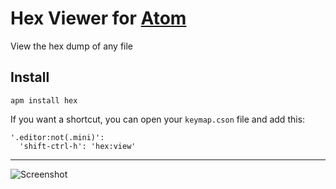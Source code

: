 # Hex Viewer for [Atom](http://atom.io)

View the hex dump of any file

## Install

    apm install hex

If you want a shortcut, you can open your `keymap.cson` file and add this:

    '.editor:not(.mini)':
      'shift-ctrl-h': 'hex:view'

---

![Screenshot](https://cloud.githubusercontent.com/assets/7937/2545687/a57ab926-b61e-11e3-9460-40b6733313bc.gif)

